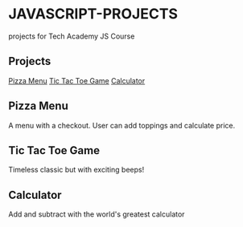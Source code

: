 # JAVASCRIPT-PROJECTS

projects for Tech Academy JS Course

## Projects


[Pizza Menu](https://github.com/joshmetzger/JAVASCRIPT-PROJECTS/tree/main/Pizza_Project)
[Tic Tac Toe Game](https://github.com/joshmetzger/JAVASCRIPT-PROJECTS/tree/main/TicTacToe)
[Calculator](https://github.com/joshmetzger/JAVASCRIPT-PROJECTS/tree/main/Calculator)


## Pizza Menu

A menu with a checkout. User can add toppings and calculate price.

## Tic Tac Toe Game

Timeless classic but with exciting beeps!

## Calculator

Add and subtract with the world's greatest calculator 